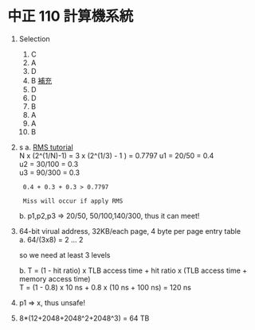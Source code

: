 # 中正 110 計算機系統

1. Selection
    1. C
    2. A
    3. D
    4. B [補充](https://zh.wikipedia.org/zh-tw/%E5%AD%98%E5%82%A8%E5%99%A8%E6%98%A0%E5%B0%84%E8%BE%93%E5%85%A5%E8%BE%93%E5%87%BA)
    5. D
    6. D
    7. B
    8. A
    9. A
    10. B

2. s
    a. [RMS tutorial](https://www.youtube.com/watch?app=desktop&v=tCgeW_KXwHE)  
        N x (2^(1/N)-1) = 3 x (2^(1/3) - 1 ) = 0.7797
        u1 = 20/50 = 0.4  
        u2 = 30/100 = 0.3  
        u3 = 90/300 = 0.3  

        0.4 + 0.3 + 0.3 > 0.7797

        Miss will occur if apply RMS

    b. p1,p2,p3 => 20/50, 50/100,140/300, thus it can meet!  

3. 64-bit virual address, 32KB/each page, 4 byte per page entry table  
    a. 64/(3x8) = 2 ... 2

    so we need at least 3 levels

    b. T = (1 - hit ratio) x TLB access time + hit ratio x (TLB access time + memory access time)  
        T = (1 - 0.8) x 10 ns + 0.8 x (10 ns + 100 ns) = 120 ns  

4. p1 => x, thus unsafe!

5. 8*(12+2048+2048^2+2048^3) = 64 TB  
